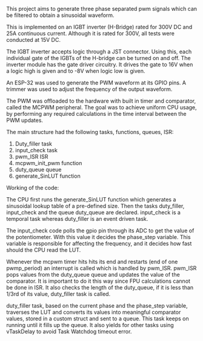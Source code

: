 This project aims to generate three phase separated pwm signals which can be filtered to obtain a sinusoidal waveform.

This is implemented on an IGBT inverter (H-Bridge) rated for 300V DC and 25A continuous current. Although it is rated for 300V, all tests were conducted at 15V DC.

The IGBT inverter accepts logic through a JST connector. Using this, each individual gate of the IGBTs of the H-bridge can be turned on and off. The inverter module has the gate driver circuitry. It drives the gate to 16V when a logic high is given and to -8V when logic low is given.

An ESP-32 was used to generate the PWM waveform at its GPIO pins. A trimmer was used to adjust the frequency of the output waveform.

The PWM was offloaded to the hardware with built in timer and comparator, called the MCPWM peripheral. The goal was to achieve uniform CPU usage, by performing any required calculations in the time interval between the PWM updates.

The main structure had the following tasks, functions, queues, ISR:
1. Duty_filler task
2. input_check task
3. pwm_ISR ISR
4. mcpwm_init_pwm function
5. duty_queue queue
6. generate_SinLUT function

Working of the code:

The CPU first runs the generate_SinLUT function which generates a sinusoidal lookup table of a pre-defined size. Then the tasks duty_filler, input_check and the queue duty_queue are declared. input_check is a temporal task whereas duty_filler is an event driven task.

The input_check code polls the gpio pin through its ADC to get the value of the potentiometer. With this value it decides the phase_step variable. This variable is responsible for affecting the frequency, and it decides how fast should the CPU read the LUT.

Whenever the mcpwm timer hits hits its end and restarts (end of one pwmp_period) an interrupt is called which is handled by pwm_ISR. pwm_ISR pops values from the duty_queue queue and updates the value of the comparator. It is important to do it this way since FPU calculations cannot be done in ISR. It also checks the length of the duty_queue, if it is less than 1/3rd of its value, duty_filler task is called.

duty_filler task, based on the current phase and the phase_step variable, traverses the LUT and converts its values into meaningful comparator values, stored in a custom struct and sent to a queue. This task keeps on running until it fills up the queue. It also yields for other tasks using vTaskDelay to avoid Task Watchdog timeout error.

